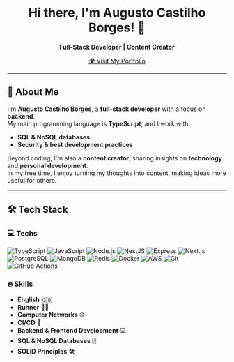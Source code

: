<h1 align="center">Hi there, I'm Augusto Castilho Borges! 👋</h1>

<p align="center">
  <b>Full-Stack Developer | Content Creator</b>
</p>

<p align="center">
  <a href="https://o-augusto-portfolio.vercel.app/" target="_blank">
    🌍 Visit My Portfolio
  </a>
</p>

---

## 🚀 About Me  

I'm **Augusto Castilho Borges**, a **full-stack developer** with a focus on **backend**.  
My main programming language is **TypeScript**, and I work with:  

- **SQL & NoSQL databases**  
- **Security & best development practices**  

Beyond coding, I'm also a **content creator**, sharing insights on **technology** and **personal development**.  
In my free time, I enjoy turning my thoughts into content, making ideas more useful for others.  

---

## 🛠️ Tech Stack  

### **💻 Techs**  
![TypeScript](https://img.shields.io/badge/TypeScript-3178C6?style=for-the-badge&logo=typescript&logoColor=white)
![JavaScript](https://img.shields.io/badge/JavaScript-F7DF1E?style=for-the-badge&logo=javascript&logoColor=black)
![Node.js](https://img.shields.io/badge/Node.js-339933?style=for-the-badge&logo=nodedotjs&logoColor=white)
![NestJS](https://img.shields.io/badge/NestJS-E0234E?style=for-the-badge&logo=nestjs&logoColor=white)
![Express](https://img.shields.io/badge/Express.js-404D59?style=for-the-badge&logo=express&logoColor=white)
![Next.js](https://img.shields.io/badge/Next.js-000000?style=for-the-badge&logo=nextdotjs&logoColor=white)
![PostgreSQL](https://img.shields.io/badge/PostgreSQL-4169E1?style=for-the-badge&logo=postgresql&logoColor=white)
![MongoDB](https://img.shields.io/badge/MongoDB-47A248?style=for-the-badge&logo=mongodb&logoColor=white)
![Redis](https://img.shields.io/badge/Redis-DC382D?style=for-the-badge&logo=redis&logoColor=white)
![Docker](https://img.shields.io/badge/Docker-2496ED?style=for-the-badge&logo=docker&logoColor=white)
![AWS](https://img.shields.io/badge/AWS-232F3E?style=for-the-badge&logo=amazon-aws&logoColor=white)
![Git](https://img.shields.io/badge/Git-F05032?style=for-the-badge&logo=git&logoColor=white)
![GitHub Actions](https://img.shields.io/badge/GitHub%20Actions-2088FF?style=for-the-badge&logo=github-actions&logoColor=white)

### **🔥 Skills**  
- **English** 🇬🇧  
- **Runner** 🏃‍♂️  
- **Computer Networks** 🌐  
- **CI/CD** 🔄  
- **Backend & Frontend Development** 💻  
- **SQL & NoSQL Databases** 🗄️  
- **SOLID Principles** 🛠️  
